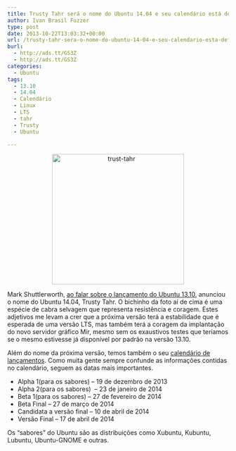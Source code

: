 ```yaml
---
title: Trusty Tahr será o nome do Ubuntu 14.04 e seu calendário está definido
author: Ivan Brasil Fuzzer
type: post
date: 2013-10-22T13:03:32+00:00
url: /trusty-tahr-sera-o-nome-do-ubuntu-14-04-e-seu-calendario-esta-definido/
burl:
  - http://ads.tt/GS3Z
  - http://ads.tt/GS3Z
categories:
  - Ubuntu
tags:
  - 13.10
  - 14.04
  - Calendário
  - Linux
  - LTS
  - tahr
  - Trusty
  - Ubuntu

---
```

<p style="text-align: center;">
  <a href="http://www.ubuntero.com.br/wp-content/uploads/2013/10/trust-tahr.jpg"><img class="alignnone size-medium wp-image-6171" alt="trust-tahr" src="http://www.ubuntero.com.br/wp-content/uploads/2013/10/trust-tahr-300x296.jpg" width="300" height="296" /></a>
</p>

Mark Shuttlerworth, [ao falar sobre o lançamento do Ubuntu 13.10][1], anunciou o nome do Ubuntu 14.04, Trusty Tahr. O bichinho da foto aí de cima é uma espécie de cabra selvagem que representa resistência e coragem. Estes adjetivos me levam a crer que a próxima versão terá a estabilidade que é esperada de uma versão LTS, mas também terá a coragem da implantação do novo servidor gráfico Mir, mesmo sem os exaustivos testes que teríamos se o mesmo estivesse já disponível por padrão na versão 13.10.

Além do nome da próxima versão, temos também o seu [calendário de lançamentos][2]. Como muita gente sempre confunde as informações contidas no calendário, seguem as datas mais importantes.

  * Alpha 1(para os sabores) &#8211; 19 de dezembro de 2013
  * Alpha 2(para os sabores)  &#8211; 23 de janeiro de 2014
  * Beta 1(para os sabores) &#8211; 27 de fevereiro de 2014
  * Beta Final &#8211; 27 de março de 2014
  * Candidata a versão final &#8211; 10 de abril de 2014
  * Versão Final &#8211; 17 de abril de 2014

Os &#8220;sabores&#8221; do Ubuntu são as distribuições como Xubuntu, Kubuntu, Lubuntu, Ubuntu-GNOME e outras.

 [1]: http://www.markshuttleworth.com/archives/1295
 [2]: https://wiki.ubuntu.com/TrustyTahr/ReleaseSchedule
